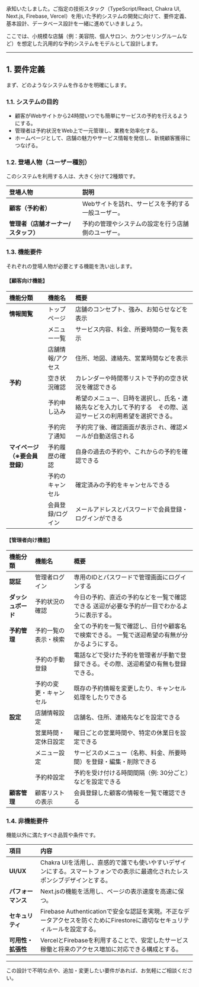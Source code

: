 承知いたしました。ご指定の技術スタック（TypeScript/React, Chakra UI, Next.js, Firebase, Vercel）を用いた予約システムの開発に向けて、要件定義、基本設計、データベース設計を一緒に進めていきましょう。

ここでは、小規模な店舗（例：美容院、個人サロン、カウンセリングルームなど）を想定した汎用的な予約システムをモデルとして設計します。

---

## 1. 要件定義

まず、どのようなシステムを作るかを明確にします。

### 1.1. システムの目的
- 顧客がWebサイトから24時間いつでも簡単にサービスの予約を行えるようにする。
- 管理者は予約状況をWeb上で一元管理し、業務を効率化する。
- ホームページとして、店舗の魅力やサービス情報を発信し、新規顧客獲得につなげる。

### 1.2. 登場人物（ユーザー種別）
このシステムを利用する人は、大きく分けて2種類です。

| 登場人物 | 説明 |
| :--- | :--- |
| **顧客（予約者）** | Webサイトを訪れ、サービスを予約する一般ユーザー。 |
| **管理者（店舗オーナー/スタッフ）** | 予約の管理やシステムの設定を行う店舗側のユーザー。 |

### 1.3. 機能要件
それぞれの登場人物が必要とする機能を洗い出します。

#### **【顧客向け機能】**
| 機能分類 | 機能名 | 概要 |
| :--- | :--- | :--- |
| **情報閲覧** | トップページ | 店舗のコンセプト、強み、お知らせなどを表示 |
| | メニュー一覧 | サービス内容、料金、所要時間の一覧を表示 |
| | 店舗情報/アクセス | 住所、地図、連絡先、営業時間などを表示 |
| **予約** | 空き状況確認 | カレンダーや時間帯リストで予約の空き状況を確認できる |
| | 予約申し込み | 希望のメニュー、日時を選択し、氏名・連絡先などを入力して予約する　その際、送迎サービスの利用希望を選択できる。|
| | 予約完了通知 | 予約完了後、確認画面が表示され、確認メールが自動送信される |
| **マイページ（※要会員登録）** | 予約履歴の確認 | 自身の過去の予約や、これからの予約を確認できる |
| | 予約のキャンセル | 確定済みの予約をキャンセルできる |
| | 会員登録/ログイン | メールアドレスとパスワードで会員登録・ログインができる |

#### **【管理者向け機能】**
| 機能分類 | 機能名 | 概要 |
| :--- | :--- | :--- |
| **認証** | 管理者ログイン | 専用のIDとパスワードで管理画面にログインする |
| **ダッシュボード** | 予約状況の確認 | 今日の予約、直近の予約などを一覧で確認できる 送迎が必要な予約が一目でわかるように表示する。|
| **予約管理** | 予約一覧の表示・検索 | 全ての予約を一覧で確認し、日付や顧客名で検索できる。 一覧で送迎希望の有無が分かるようにする。|
| | 予約の手動登録 | 電話などで受けた予約を管理者が手動で登録できる。その際、送迎希望の有無も登録できる。 |
| | 予約の変更・キャンセル | 既存の予約情報を変更したり、キャンセル処理をしたりできる |
| **設定** | 店舗情報設定 | 店舗名、住所、連絡先などを設定できる |
| | 営業時間・定休日設定 | 曜日ごとの営業時間や、特定の休業日を設定できる |
| | メニュー設定 | サービスのメニュー（名称、料金、所要時間）を登録・編集・削除できる |
| | 予約枠設定 | 予約を受け付ける時間間隔（例: 30分ごと）などを設定できる |
| **顧客管理** | 顧客リストの表示 | 会員登録した顧客の情報を一覧で確認できる |

### 1.4. 非機能要件
機能以外に満たすべき品質や条件です。

| 項目 | 内容 |
| :--- | :--- |
| **UI/UX** | Chakra UIを活用し、直感的で誰でも使いやすいデザインにする。スマートフォンでの表示に最適化されたレスポンシブデザインとする。 |
| **パフォーマンス** | Next.jsの機能を活用し、ページの表示速度を高速に保つ。 |
| **セキュリティ** | Firebase Authenticationで安全な認証を実現。不正なデータアクセスを防ぐためにFirestoreに適切なセキュリティルールを設定する。 |
| **可用性・拡張性** | VercelとFirebaseを利用することで、安定したサービス稼働と将来のアクセス増加に対応できる構成とする。 |

---


この設計で不明な点や、追加・変更したい要件があれば、お気軽にご相談ください。